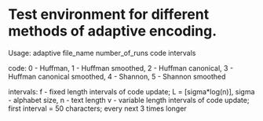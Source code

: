# Test environment for different methods of adaptive encoding.
Usage:
adaptive file_name number_of_runs code intervals

code:
0 - Huffman, 1 - Huffman smoothed, 2 - Huffman canonical, 3 - Huffman canonical smoothed, 4 - Shannon, 5 - Shannon smoothed

intervals:
f - fixed length intervals of code update; L = [sigma*log(n)], sigma - alphabet size, n - text length
v - variable length intervals of code update; first interval = 50 characters; every next 3 times longer

